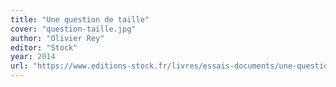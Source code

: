 ```yaml
---
title: "Une question de taille"
cover: "question-taille.jpg"
author: "Olivier Rey"
editor: "Stock"
year: 2014
url: "https://www.editions-stock.fr/livres/essais-documents/une-question-de-taille-9782234077652"
---
```

